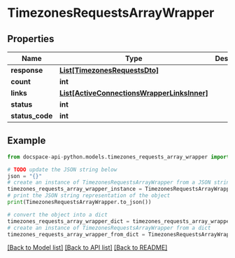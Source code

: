 # TimezonesRequestsArrayWrapper

## Properties

Name | Type | Description | Notes
------------ | ------------- | ------------- | -------------
**response** | [**List[TimezonesRequestsDto]**](TimezonesRequestsDto.md) |  | [optional] 
**count** | **int** |  | [optional] 
**links** | [**List[ActiveConnectionsWrapperLinksInner]**](ActiveConnectionsWrapperLinksInner.md) |  | [optional] 
**status** | **int** |  | [optional] 
**status_code** | **int** |  | [optional] 

## Example

```python
from docspace-api-python.models.timezones_requests_array_wrapper import TimezonesRequestsArrayWrapper

# TODO update the JSON string below
json = "{}"
# create an instance of TimezonesRequestsArrayWrapper from a JSON string
timezones_requests_array_wrapper_instance = TimezonesRequestsArrayWrapper.from_json(json)
# print the JSON string representation of the object
print(TimezonesRequestsArrayWrapper.to_json())

# convert the object into a dict
timezones_requests_array_wrapper_dict = timezones_requests_array_wrapper_instance.to_dict()
# create an instance of TimezonesRequestsArrayWrapper from a dict
timezones_requests_array_wrapper_from_dict = TimezonesRequestsArrayWrapper.from_dict(timezones_requests_array_wrapper_dict)
```
[[Back to Model list]](../README.md#documentation-for-models) [[Back to API list]](../README.md#documentation-for-api-endpoints) [[Back to README]](../README.md)


